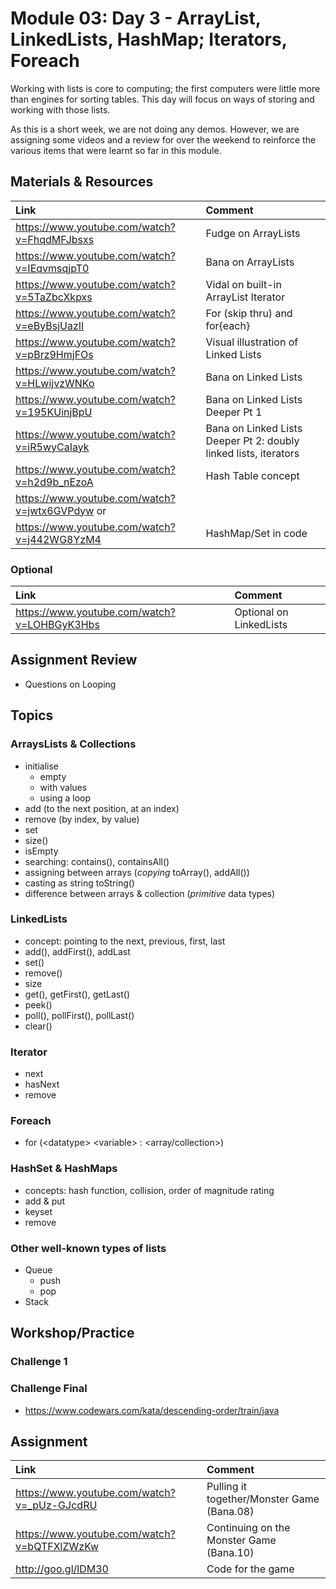 # Module 03: Day 3 - ArrayList, LinkedLists, HashMap;  Iterators, Foreach
Working with lists is core to computing; the first computers were little more than engines for sorting tables.  This day will focus on ways of storing and working with those lists.

As this is a short week, we are not doing any demos.  However, we are assigning some videos and a review for over the weekend to reinforce the various items that were learnt so far in this module.


## Materials & Resources

| Link | Comment                        |
|:---- |:------------------------------ |
|https://www.youtube.com/watch?v=FhqdMFJbsxs|Fudge on ArrayLists|
|https://www.youtube.com/watch?v=IEqvmsqjpT0|Bana on ArrayLists|
|https://www.youtube.com/watch?v=5TaZbcXkpxs|Vidal on built-in ArrayList Iterator|
|https://www.youtube.com/watch?v=eByBsjUazII|For (skip thru) and for{each}|
|https://www.youtube.com/watch?v=pBrz9HmjFOs|Visual illustration of Linked Lists|
|https://www.youtube.com/watch?v=HLwijvzWNKo|Bana on Linked Lists|
|https://www.youtube.com/watch?v=195KUinjBpU|Bana on Linked Lists Deeper Pt 1|
|https://www.youtube.com/watch?v=iR5wyCaIayk|Bana on Linked Lists Deeper Pt 2: doubly linked lists, iterators|
|https://www.youtube.com/watch?v=h2d9b_nEzoA|Hash Table concept|
|https://www.youtube.com/watch?v=jwtx6GVPdyw or 
 https://www.youtube.com/watch?v=j442WG8YzM4|HashMap/Set in code|


### Optional
| Link | Comment|
|:---- |:------ |
|https://www.youtube.com/watch?v=LOHBGyK3Hbs|Optional on LinkedLists|

## Assignment Review
- Questions on Looping


## Topics

### ArraysLists & Collections
- initialise 
  - empty
  - with values
  - using a loop
- add (to the next position, at an index)
- remove (by index, by value)
- set
- size()
- isEmpty
- searching: contains(), containsAll()
- assigning between arrays (*copying* toArray(), addAll())
- casting as string toString()
- difference between arrays & collection (*primitive* data types)

### LinkedLists
- concept: pointing to the next, previous, first, last
- add(), addFirst(), addLast
- set()
- remove()
- size
- get(), getFirst(), getLast()
- peek()
- poll(), pollFirst(), pollLast()
- clear()

### Iterator
- next
- hasNext
- remove

### Foreach
- for (&lt;datatype&gt; &lt;variable&gt; : &lt;array/collection&gt;)

### HashSet &amp; HashMaps
- concepts: hash function, collision, order of magnitude rating
- add &amp; put
- keyset
- remove


### Other well-known types of lists
- Queue
  - push
  - pop
- Stack  


## Workshop/Practice 

### Challenge 1
### Challenge Final
- https://www.codewars.com/kata/descending-order/train/java

## Assignment
| Link | Comment|
|:---- |:------ |
|https://www.youtube.com/watch?v=_pUz-GJcdRU|Pulling it together/Monster Game (Bana.08)|
|https://www.youtube.com/watch?v=bQTFXlZWzKw|Continuing on the Monster Game (Bana.10)|
| http://goo.gl/lDM30|Code for the game|